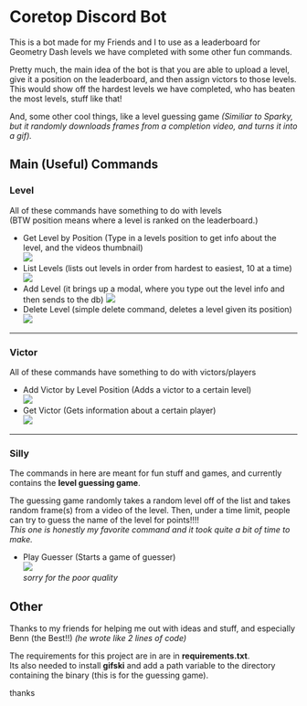 # Coretop Discord Bot

This is a bot made for my Friends and I to use as a leaderboard for Geometry Dash levels we have completed with some other fun commands.

Pretty much, the main idea of the bot is that you are able to upload a level, give it a position on the leaderboard, and then assign victors to those levels. 
This would show off the hardest levels we have completed, who has beaten the most levels, stuff like that!  
  
And, some other cool things, like a level guessing game *(Similiar to Sparky, but it randomly downloads frames from a completion video, and turns it into a gif).*

## Main (Useful) Commands
### Level
All of these commands have something to do with levels  
(BTW position means where a level is ranked on the leaderboard.)  
- Get Level by Position (Type in a levels position to get info about the level, and the videos thumbnail)  
![](https://i.imgur.com/YD20mQK.png)
- List Levels (lists out levels in order from hardest to easiest, 10 at a time)  
![](https://i.imgur.com/08x9SKB.png)
- Add Level (it brings up a modal, where you type out the level info and then sends to the db)
![](https://i.imgur.com/WRduvmj.png)
- Delete Level (simple delete command, deletes a level given its position)  
![](https://i.imgur.com/Adupw2U.png)
---
### Victor
All of these commands have something to do with victors/players  
- Add Victor by Level Position (Adds a victor to a certain level)  
![](https://i.imgur.com/19xFw8t.png)
- Get Victor (Gets information about a certain player)   
![](https://i.imgur.com/x68o7oH.png)
---
### Silly
The commands in here are meant for fun stuff and games, and currently contains the **level guessing game**.  
  
The guessing game randomly takes a random level off of the list and takes random frame(s) from a video of the level.
Then, under a time limit, people can try to guess the name of the level for points!!!!  
*This one is honestly my favorite command and it took quite a bit of time to make.*
- Play Guesser (Starts a game of guesser)  
![](https://i.imgur.com/WDaPaKD.gif)  
*sorry for the poor quality*

## Other

Thanks to my friends for helping me out with ideas and stuff, and especially Benn (the Best!!) *(he wrote like 2 lines of code)*
  
The requirements for this project are in are in **requirements.txt**.  
Its also needed to install **gifski** and add a path variable to the directory containing the binary (this is for the guessing game).  

thanks
